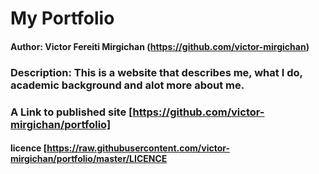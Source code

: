 # My Portfolio

#### Author: Victor Fereiti Mirgichan  (https://github.com/victor-mirgichan)

### Description: This is a website that describes me, what I do, academic background and alot more about me.

### A Link to published site [https://github.com/victor-mirgichan/portfolio]

#### licence [https://raw.githubusercontent.com/victor-mirgichan/portfolio/master/LICENCE